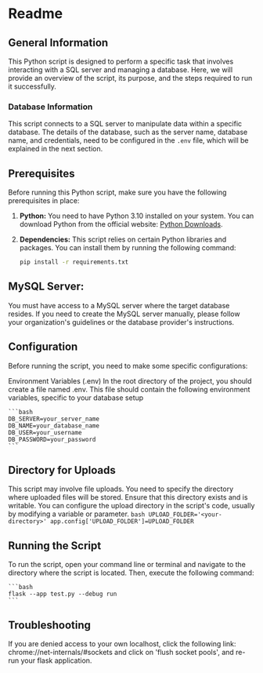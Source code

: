 # Readme

## General Information

This Python script is designed to perform a specific task that involves interacting with a SQL server and managing a database. Here, we will provide an overview of the script, its purpose, and the steps required to run it successfully.

### Database Information

This script connects to a SQL server to manipulate data within a specific database. The details of the database, such as the server name, database name, and credentials, need to be configured in the `.env` file, which will be explained in the next section.

## Prerequisites

Before running this Python script, make sure you have the following prerequisites in place:

1. **Python:** You need to have Python 3.10 installed on your system. You can download Python from the official website: [Python Downloads](https://www.python.org/downloads/).

2. **Dependencies:** This script relies on certain Python libraries and packages. You can install them by running the following command:

   ```bash
   pip install -r requirements.txt
   ```

## MySQL Server: 
You must have access to a MySQL server where the target database resides. If you need to create the MySQL server manually, please follow your organization's guidelines or the database provider's instructions.

## Configuration
Before running the script, you need to make some specific configurations:

Environment Variables (.env)
In the root directory of the project, you should create a file named .env. This file should contain the following environment variables, specific to your database setup

    ```bash
    DB_SERVER=your_server_name
    DB_NAME=your_database_name
    DB_USER=your_username
    DB_PASSWORD=your_password
    ```

## Directory for Uploads
This script may involve file uploads. You need to specify the directory where uploaded files will be stored. Ensure that this directory exists and is writable. You can configure the upload directory in the script's code, usually by modifying a variable or parameter.
    ```bash
    UPLOAD_FOLDER='<your-directory>'
    app.config['UPLOAD_FOLDER']=UPLOAD_FOLDER
    ```

## Running the Script
To run the script, open your command line or terminal and navigate to the directory where the script is located. Then, execute the following command:

    ```bash
    flask --app test.py --debug run
    ```
## Troubleshooting 
If you are denied access to your own localhost, click the following link: chrome://net-internals/#sockets and click on 'flush socket pools', and re-run your flask application. 